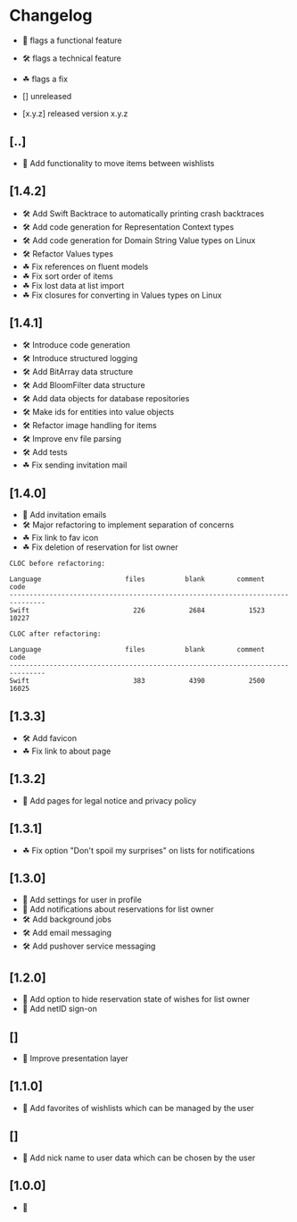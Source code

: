# Changelog

- 🎁 flags a functional feature
- 🛠️ flags a technical feature
- ☘ flags a fix

- [] unreleased
- [x.y.z] released version x.y.z

## [..]
- 🎁 Add functionality to move items between wishlists

## [1.4.2]
- 🛠️ Add Swift Backtrace to automatically printing crash backtraces
- 🛠️ Add code generation for Representation Context types
- 🛠️ Add code generation for Domain String Value types on Linux
- 🛠️ Refactor Values types
- ☘ Fix references on fluent models
- ☘ Fix sort order of items
- ☘ Fix lost data at list import
- ☘ Fix closures for converting in Values types on Linux

## [1.4.1]
- 🛠️ Introduce code generation
- 🛠️ Introduce structured logging
- 🛠️ Add BitArray data structure
- 🛠️ Add BloomFilter data structure
- 🛠️ Add data objects for database repositories
- 🛠️ Make ids for entities into value objects
- 🛠️ Refactor image handling for items
- 🛠️ Improve env file parsing
- 🛠️ Add tests
- ☘ Fix sending invitation mail

## [1.4.0]
- 🎁 Add invitation emails
- 🛠️ Major refactoring to implement separation of concerns
- ☘ Fix link to fav icon
- ☘ Fix deletion of reservation for list owner

```
CLOC before refactoring:

Language                     files          blank        comment           code
-------------------------------------------------------------------------------
Swift                          226           2684           1523          10227

CLOC after refactoring:

Language                     files          blank        comment           code
-------------------------------------------------------------------------------
Swift                          383           4390           2500          16025
```

## [1.3.3]
- 🛠️ Add favicon
- ☘ Fix link to about page

## [1.3.2]
- 🎁 Add pages for legal notice and privacy policy

## [1.3.1]
- ☘ Fix option "Don't spoil my surprises" on lists for notifications

## [1.3.0]
- 🎁 Add settings for user in profile
- 🎁 Add notifications about reservations for list owner
- 🛠️ Add background jobs
- 🛠️ Add email messaging
- 🛠️ Add pushover service messaging

## [1.2.0]
- 🎁 Add option to hide reservation state of wishes for list owner
- 🎁 Add netID sign-on

## []
- 🎁 Improve presentation layer

## [1.1.0]
- 🎁 Add favorites of wishlists which can be managed by the user

## []
- 🎁 Add nick name to user data which can be chosen by the user

## [1.0.0]
- 🎁
